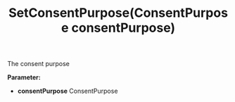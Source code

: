 ﻿---
uid: crmscript_ref_NSConsentPerson_SetConsentPurpose
title: SetConsentPurpose(ConsentPurpose consentPurpose)
intellisense: NSConsentPerson.SetConsentPurpose
keywords: NSConsentPerson, GetConsentPurpose
so.topic: reference
---

The consent purpose

**Parameter:** 
 - **consentPurpose** ConsentPurpose

